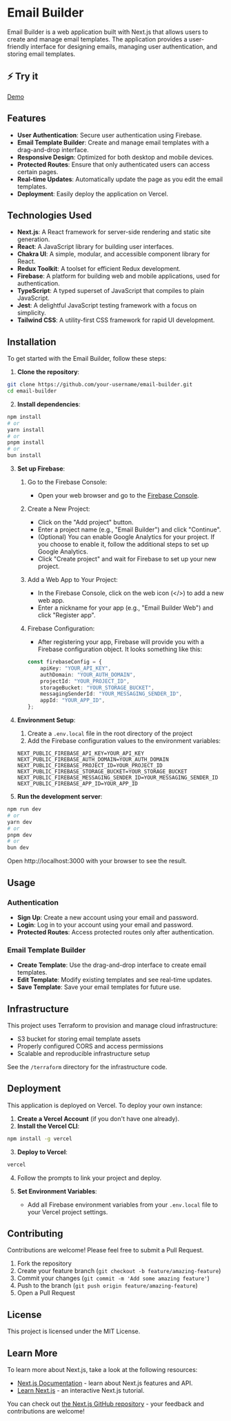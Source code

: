 # Email Builder

Email Builder is a web application built with Next.js that allows users to create and manage email templates. The application provides a user-friendly interface for designing emails, managing user authentication, and storing email templates.

## ⚡️ Try it
[Demo](https://email-builder-bice-pi.vercel.app/)

## Features

- **User Authentication**: Secure user authentication using Firebase.
- **Email Template Builder**: Create and manage email templates with a drag-and-drop interface.
- **Responsive Design**: Optimized for both desktop and mobile devices.
- **Protected Routes**: Ensure that only authenticated users can access certain pages.
- **Real-time Updates**: Automatically update the page as you edit the email templates.
- **Deployment**: Easily deploy the application on Vercel.

## Technologies Used

- **Next.js**: A React framework for server-side rendering and static site generation.
- **React**: A JavaScript library for building user interfaces.
- **Chakra UI**: A simple, modular, and accessible component library for React.
- **Redux Toolkit**: A toolset for efficient Redux development.
- **Firebase**: A platform for building web and mobile applications, used for authentication.
- **TypeScript**: A typed superset of JavaScript that compiles to plain JavaScript.
- **Jest**: A delightful JavaScript testing framework with a focus on simplicity.
- **Tailwind CSS**: A utility-first CSS framework for rapid UI development.

## Installation

To get started with the Email Builder, follow these steps:

1. **Clone the repository**:

```bash
git clone https://github.com/your-username/email-builder.git
cd email-builder
```

2. **Install dependencies**:
```bash
npm install
# or
yarn install
# or
pnpm install
# or
bun install
```

3. **Set up Firebase**:
    1. Go to the Firebase Console:
        - Open your web browser and go to the [Firebase Console](https://console.firebase.google.com/).

    2. Create a New Project:
        - Click on the "Add project" button.
        - Enter a project name (e.g., "Email Builder") and click "Continue".
        - (Optional) You can enable Google Analytics for your project. If you choose to enable it, follow the additional steps to set up Google Analytics.
        - Click "Create project" and wait for Firebase to set up your new project.

    3. Add a Web App to Your Project:
        - In the Firebase Console, click on the web icon (</>) to add a new web app.
        - Enter a nickname for your app (e.g., "Email Builder Web") and click "Register app".

    4. Firebase Configuration:
        - After registering your app, Firebase will provide you with a Firebase configuration object. It looks something like this:
        ```ts
        const firebaseConfig = {
            apiKey: "YOUR_API_KEY",
            authDomain: "YOUR_AUTH_DOMAIN",
            projectId: "YOUR_PROJECT_ID",
            storageBucket: "YOUR_STORAGE_BUCKET",
            messagingSenderId: "YOUR_MESSAGING_SENDER_ID",
            appId: "YOUR_APP_ID",
        };
        ```

4. **Environment Setup**:
    1. Create a `.env.local` file in the root directory of the project
    2. Add the Firebase configuration values to the environment variables:
    ```
    NEXT_PUBLIC_FIREBASE_API_KEY=YOUR_API_KEY
    NEXT_PUBLIC_FIREBASE_AUTH_DOMAIN=YOUR_AUTH_DOMAIN
    NEXT_PUBLIC_FIREBASE_PROJECT_ID=YOUR_PROJECT_ID
    NEXT_PUBLIC_FIREBASE_STORAGE_BUCKET=YOUR_STORAGE_BUCKET
    NEXT_PUBLIC_FIREBASE_MESSAGING_SENDER_ID=YOUR_MESSAGING_SENDER_ID
    NEXT_PUBLIC_FIREBASE_APP_ID=YOUR_APP_ID
    ```

5. **Run the development server**:
```bash
npm run dev
# or
yarn dev
# or
pnpm dev
# or
bun dev
```

Open http://localhost:3000 with your browser to see the result.

## Usage

### Authentication
- **Sign Up**: Create a new account using your email and password.
- **Login**: Log in to your account using your email and password.
- **Protected Routes**: Access protected routes only after authentication.

### Email Template Builder
- **Create Template**: Use the drag-and-drop interface to create email templates.
- **Edit Template**: Modify existing templates and see real-time updates.
- **Save Template**: Save your email templates for future use.

## Infrastructure

This project uses Terraform to provision and manage cloud infrastructure:
- S3 bucket for storing email template assets
- Properly configured CORS and access permissions
- Scalable and reproducible infrastructure setup

See the `/terraform` directory for the infrastructure code.

## Deployment

This application is deployed on Vercel. To deploy your own instance:

1. **Create a Vercel Account** (if you don't have one already).
2. **Install the Vercel CLI**:
```bash
npm install -g vercel
```

3. **Deploy to Vercel**:
```bash
vercel
```

4. Follow the prompts to link your project and deploy.

5. **Set Environment Variables**:
   - Add all Firebase environment variables from your `.env.local` file to your Vercel project settings.


## Contributing

Contributions are welcome! Please feel free to submit a Pull Request.

1. Fork the repository
2. Create your feature branch (`git checkout -b feature/amazing-feature`)
3. Commit your changes (`git commit -m 'Add some amazing feature'`)
4. Push to the branch (`git push origin feature/amazing-feature`)
5. Open a Pull Request

## License

This project is licensed under the MIT License.

## Learn More

To learn more about Next.js, take a look at the following resources:

- [Next.js Documentation](https://nextjs.org/docs) - learn about Next.js features and API.
- [Learn Next.js](https://nextjs.org/learn) - an interactive Next.js tutorial.

You can check out [the Next.js GitHub repository](https://github.com/vercel/next.js) - your feedback and contributions are welcome!